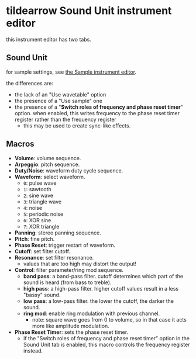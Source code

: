 # tildearrow Sound Unit instrument editor

this instrument editor has two tabs.

## Sound Unit

for sample settings, see [the Sample instrument editor](sample.md).

the differences are:
- the lack of an "Use wavetable" option
- the presence of a "Use sample" one
- the presence of a "**Switch roles of frequency and phase reset timer**" option. when enabled, this writes frequency to the phase reset timer register rather than the frequency register
  - this may be used to create sync-like effects.

## Macros

- **Volume**: volume sequence.
- **Arpeggio**: pitch sequence.
- **Duty/Noise**: waveform duty cycle sequence.
- **Waveform**: select waveform.
  - `0`: pulse wave
  - `1`: sawtooth
  - `2`: sine wave
  - `3`: triangle wave
  - `4`: noise
  - `5`: periodic noise
  - `6`: XOR sine
  - `7`: XOR triangle
- **Panning**: stereo panning sequence.
- **Pitch**: fine pitch.
- **Phase Reset**: trigger restart of waveform.
- **Cutoff**: set filter cutoff.
- **Resonance**: set filter resonance.
  - values that are too high may distort the output!
- **Control**: filter parameter/ring mod sequence.
  - **band pass**: a band-pass filter. cutoff determines which part of the sound is heard (from bass to treble).
  - **high pass**: a high-pass filter. higher cutoff values result in a less "bassy" sound.
  - **low pass**: a low-pass filter. the lower the cutoff, the darker the sound.
  - **ring mod**: enable ring modulation with previous channel.
    - note: square wave goes from 0 to volume, so in that case it acts more like amplitude modulation.
- **Phase Reset Timer**: sets the phase reset timer.
  - if the "Switch roles of frequency and phase reset timer" option in the Sound Unit tab is enabled, this macro controls the frequency register instead.
